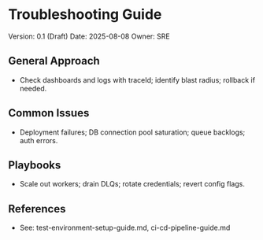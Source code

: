 # Troubleshooting Guide

Version: 0.1 (Draft)
Date: 2025-08-08
Owner: SRE

## General Approach
- Check dashboards and logs with traceId; identify blast radius; rollback if needed.

## Common Issues
- Deployment failures; DB connection pool saturation; queue backlogs; auth errors.

## Playbooks
- Scale out workers; drain DLQs; rotate credentials; revert config flags.

## References
- See: test-environment-setup-guide.md, ci-cd-pipeline-guide.md
